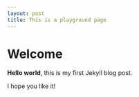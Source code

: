 ```yaml
---
layout: post
title: This is a playground page
---
```



# Welcome

**Hello world**, this is my first Jekyll blog post.

I hope you like it!
